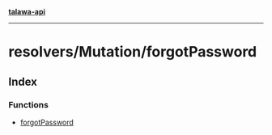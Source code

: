 [**talawa-api**](../../../README.md)

***

# resolvers/Mutation/forgotPassword

## Index

### Functions

- [forgotPassword](functions/forgotPassword.md)
